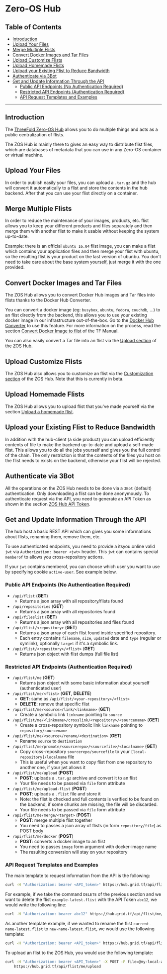 <h1> Zero-OS Hub </h1>

<h2> Table of Contents </h2>

- [Introduction](#introduction)
- [Upload Your Files](#upload-your-files)
- [Merge Multiple Flists](#merge-multiple-flists)
- [Convert Docker Images and Tar Files](#convert-docker-images-and-tar-files)
- [Upload Customize Flists](#upload-customize-flists)
- [Upload Homemade Flists](#upload-homemade-flists)
- [Upload your Existing Flist to Reduce Bandwidth](#upload-your-existing-flist-to-reduce-bandwidth)
- [Authenticate via 3Bot](#authenticate-via-3bot)
- [Get and Update Information Through the API](#get-and-update-information-through-the-api)
  - [Public API Endpoints (No Authentication Required)](#public-api-endpoints-no-authentication-required)
  - [Restricted API Endpoints (Authentication Required)](#restricted-api-endpoints-authentication-required)
  - [API Request Templates and Examples](#api-request-templates-and-examples)

***

## Introduction

The [ThreeFold Zero-OS Hub](https://hub.grid.tf/) allows you to do multiple things and acts as a public centralization of flists.

The ZOS Hub is mainly there to gives an easy way to distribute flist files, which are databases of metadata that you can use in any Zero-OS container or virtual machine.

## Upload Your Files
In order to publish easily your files, you can upload a `.tar.gz` and the hub will convert it automatically to a flist
and store the contents in the hub backend. After that you can use your flist directly on a container.

## Merge Multiple Flists
In order to reduce the maintenance of your images, products, etc. flist allows you to keep your
different products and files separately and then merge them with another flist to make it usable without
keeping the system up-to-date.

Example: there is an official `ubuntu 16.04` flist image, you can make a flist which contains your application files
and then merge your flist with ubuntu, so the resulting flist is your product on the last version of ubunbu.
You don't need to take care about the base system yourself, just merge it with the one provided.

## Convert Docker Images and Tar Files

The ZOS Hub allows you to convert Docker Hub images and Tar files into flists thanks to the Docker Hub Converter. 

You can convert a docker image (eg: `busybox`, `ubuntu`, `fedora`, `couchdb`, ...) to an flist directly from the backend, this allows you to use your existing docker image in our infrastructure out-of-the-box. Go to the [Docker Hub Converter](https://hub.grid.tf/docker-convert) to use this feature. For more information on the process, read the section [Convert Docker Image to flist](./convert_docker_image.md) of the TF Manual.

You can also easily convert a Tar file into an flist via the [Upload section](https://hub.grid.tf/upload) of the ZOS Hub.

## Upload Customize Flists

The ZOS Hub also allows you to customize an flist via the [Customization section](https://hub.grid.tf/merge) of the ZOS Hub. Note that this is currently in beta.

## Upload Homemade Flists

The ZOS Hub allows you to upload flist that you've made yourself via the section [Upload a homemade flist](https://hub.grid.tf/upload-flist).

## Upload your Existing Flist to Reduce Bandwidth
In addition with the hub-client (a side product) you can upload efficiently contents of file
to make the backend up-to-date and upload a self-made flist. This allows you to do all the jobs yourself
and gives you the full control of the chain. The only restriction is that the contents of the files you host
on the flist needs to exists on the backend, otherwise your flist will be rejected.

## Authenticate via 3Bot
All the operations on the ZOS Hub needs to be done via a `3Bot` (default) authentication. Only downloading a flist can be done anonymously. To authenticate request via the API, you need to generate an API Token as shown in the section [ZOS Hub API Token](./api_token.md).

## Get and Update Information Through the API
The hub host a basic REST API which can gives you some informations about flists, renaming them, remove them, etc.

To use authenticated endpoints, you need to provide a itsyou.online valid `jwt` via `Authorization: bearer <jwt>` header.
This `jwt` can contains special `memberof` to allows you cross-repository actions.

If your `jwt` contains memberof, you can choose which user you want to use by specifying cookie `active-user`.
See example below.


### Public API Endpoints (No Authentication Required)
- `/api/flist` (**GET**)
  - Returns a json array with all repository/flists found
- `/api/repositories` (**GET**)
  - Returns a json array with all repositories found
- `/api/fileslist` (**GET**)
  - Returns a json array with all repositories and files found
- `/api/flist/<repository>` (**GET**)
  - Returns a json array of each flist found inside specified repository.
  - Each entry contains `filename`, `size`, `updated` date and `type` (regular or symlink), optionally `target` if it's a symbolic link.
- `/api/flist/<repository>/<flist>` (**GET**)
  - Returns json object with flist dumps (full file list)

### Restricted API Endpoints (Authentication Required)
- `/api/flist/me` (**GET**)
  - Returns json object with some basic information about yourself (authenticated user)
- `/api/flist/me/<flist>` (**GET**, **DELETE**)
  - **GET**: same as `/api/flist/<your-repository>/<flist>`
  - **DELETE**: remove that specific flist
- `/api/flist/me/<source>/link/<linkname>` (**GET**)
  - Create a symbolic link `linkname` pointing to `source`
- `/api/flist/me/<linkname>/crosslink/<repository>/<sourcename>` (**GET**)
  - Create a cross-repository symbolic link `linkname` pointing to `repository/sourcename`
- `/api/flist/me/<source>/rename/<destination>` (**GET**)
  - Rename `source` to `destination`
- `/api/flist/me/promote/<sourcerepo>/<sourcefile>/<localname>` (**GET**)
  - Copy cross-repository `sourcerepo/sourcefile` to your `[local-repository]/localname` file
  - This is useful when you want to copy flist from one repository to another one, if your jwt allows it
- `/api/flist/me/upload` (**POST**)
  - **POST**: uploads a `.tar.gz` archive and convert it to an flist
  - Your file needs to be passed via `file` form attribute
- `/api/flist/me/upload-flist` (**POST**)
  - **POST**: uploads a `.flist` file and store it
  - Note: the flist is checked and full contents is verified to be found on the backend, if some chunks are missing, the file will be discarded.
  - Your file needs to be passed via `file` form attribute
- `/api/flist/me/merge/<target>` (**POST**)
  - **POST**: merge multiple flist together
  - You need to passes a json array of flists (in form `repository/file`) as POST body
- `/api/flist/me/docker` (**POST**)
  - **POST**: converts a docker image to an flist
  - You need to passes `image` form argument with docker-image name
  - The resulting conversion will stay on your repository

### API Request Templates and Examples

The main template to request information from the API is the following:

```bash
curl -H "Authorization: bearer <API_token>" https://hub.grid.tf/api/flist/me/<flist_name> -X <COMMAND>
```

For example, if we take the command `DELETE` of the previous section and we want to delete the flist `example-latest.flist` with the API Token `abc12`, we would write the following line:

```bash
curl -H "Authorization: bearer abc12" https://hub.grid.tf/api/flist/me/example-latest.flist -X DELETE
```

As another template example, if we wanted to rename the flist `current-name-latest.flist` to `new-name-latest.flist`, we would use the following template:

```bash
curl -H "Authorization: bearer <API_token>" https://hub.grid.tf/api/flist/me/<current_flist_name>/rename/<new_flist_name> -X GET
```

To upload an flist to the ZOS Hub, you would use the following template:

```bash
curl -H "Authorization: bearer <API_Token>" -X POST -F file=@my-local-archive.tar.gz \
    https://hub.grid.tf/api/flist/me/upload
```